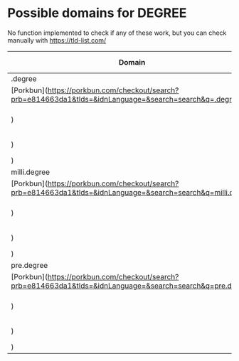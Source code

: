 # Possible domains for DEGREE

No function implemented to check if any of these work, but you can check manually with https://tld-list.com/

| Domain | Porkbun | NameCheap | Google Domains |
|---|---|---|---|
| .degree | [Porkbun](https://porkbun.com/checkout/search?prb=e814663da1&tlds=&idnLanguage=&search=search&q=.degree) | [Namecheap](https://www.namecheap.com/domains/registration/results/?domain=.degree) | [Google](https://domains.google.com/registrar/search?searchTerm=.degree) |
| milli.degree | [Porkbun](https://porkbun.com/checkout/search?prb=e814663da1&tlds=&idnLanguage=&search=search&q=milli.degree) | [Namecheap](https://www.namecheap.com/domains/registration/results/?domain=milli.degree) | [Google](https://domains.google.com/registrar/search?searchTerm=milli.degree) |
| pre.degree | [Porkbun](https://porkbun.com/checkout/search?prb=e814663da1&tlds=&idnLanguage=&search=search&q=pre.degree) | [Namecheap](https://www.namecheap.com/domains/registration/results/?domain=pre.degree) | [Google](https://domains.google.com/registrar/search?searchTerm=pre.degree) |
